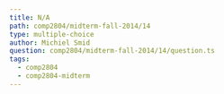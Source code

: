 ```yaml
---
title: N/A
path: comp2804/midterm-fall-2014/14
type: multiple-choice
author: Michiel Smid
question: comp2804/midterm-fall-2014/14/question.ts
tags:
  - comp2804
  - comp2804-midterm
---
```

